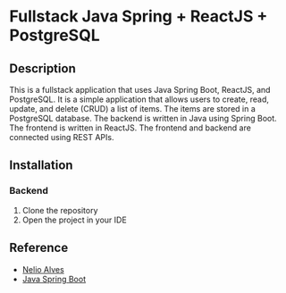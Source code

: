 # Fullstack Java Spring + ReactJS + PostgreSQL

## Description

This is a fullstack application that uses Java Spring Boot, ReactJS, and PostgreSQL. It is a simple application that allows users to create, read, update, and delete (CRUD) a list of items. The items are stored in a PostgreSQL database. The backend is written in Java using Spring Boot. The frontend is written in ReactJS. The frontend and backend are connected using REST APIs.

## Installation

### Backend

1. Clone the repository
2. Open the project in your IDE

## Reference

- [Nelio Alves](https://www.youtube.com/@DevSuperior)
- [Java Spring Boot](https://spring.io/projects/spring-boot)
